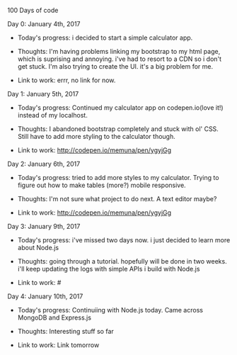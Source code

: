 100 Days of code

Day 0: January 4th, 2017

- Today's progress: i decided to start a simple calculator app.

- Thoughts: I'm having problems linking my bootstrap to my html page, which is suprising and annoying. i've had to resort to a CDN so i don't get stuck. I'm also trying to create the UI. it's a big problem for me.

- Link to work: errr, no link for now.

Day 1: January 5th, 2017

- Today's progress: Continued my calculator app on codepen.io(love it!) instead of my localhost.

- Thoughts: I abandoned bootstrap completely and stuck with ol' CSS. Still have to add more styling to the calculator though.

- Link to work: http://codepen.io/memuna/pen/ygyjGg

Day 2: January 6th, 2017

- Today's progress: tried to add more styles to my calculator. Trying to figure out how to make tables (more?) mobile responsive.

- Thoughts: I'm not sure what project to do next. A text editor maybe?

- Link to work: http://codepen.io/memuna/pen/ygyjGg

Day 3: January 9th, 2017

- Today's progress: i've missed two days now. i just decided to learn more about Node.js

- Thoughts: going through a tutorial. hopefully will be done in two weeks. i'll keep updating the logs with simple APIs i build with Node.js

- Link to work: #

Day 4: January 10th, 2017

- Today's progress: Continuiing with Node.js today. Came across MongoDB and Express.js

- Thoughts: Interesting stuff so far

- Link to work: Link tomorrow


<!-- # 100 Days Of Code - Log

### Day 0: February 30, 2016 (Example 1)
##### (delete me or comment me out)

**Today's Progress**: Fixed CSS, worked on canvas functionality for the app.

**Thoughts:** I really struggled with CSS, but, overall, I feel like I am slowly getting better at it. Canvas is still new for me, but I managed to figure out some basic functionality.

**Link to work:** [Calculator App](http://www.example.com)

### Day 0: February 30, 2016 (Example 2)
##### (delete me or comment me out)

**Today's Progress**: Fixed CSS, worked on canvas functionality for the app.

**Thoughts**: I really struggled with CSS, but, overall, I feel like I am slowly getting better at it. Canvas is still new for me, but I managed to figure out some basic functionality.

**Link(s) to work**: [Calculator App](http://www.example.com)


### Day 1: June 27, Monday

**Today's Progress**: I've gone through many exercises on FreeCodeCamp.

**Thoughts** I've recently started coding, and it's a great feeling when I finally solve an algorithm challenge after a lot of attempts and hours spent.

**Link(s) to work**
1. [Find the Longest Word in a String](https://www.freecodecamp.com/challenges/find-the-longest-word-in-a-string)
2. [Title Case a Sentence](https://www.freecodecamp.com/challenges/title-case-a-sentence) -->
